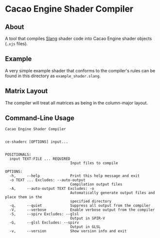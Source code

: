 # Cacao Engine Shader Compiler

## About
A tool that compiles [Slang](https://shader-slang.org) shader code into Cacao Engine shader objects (`.xjs` files).

## Example
A very simple example shader that conforms to the compiler's rules can be found in this directory as `example_shader.slang`.

## Matrix Layout
The compiler will treat all matrices as being in the column-major layout.

## Command-Line Usage
```
Cacao Engine Shader Compiler 


ce-shaderc [OPTIONS] input...


POSITIONALS:
  input TEXT:FILE ... REQUIRED
                              Input files to compile 

OPTIONS:
  -h,     --help              Print this help message and exit 
  -o TEXT ... Excludes: --auto-output 
                              Compilation output files 
  -A,     --auto-output TEXT Excludes: -o 
                              Automatically generate output files and place them in the 
                              specified directory 
  -q,     --quiet             Suppress all output from the compiler 
  -V,     --verbose           Enable verbose output from the compiler 
  -S,     --spirv Excludes: --glsl 
                              Output in SPIR-V 
  -G,     --glsl Excludes: --spirv 
                              Output in GLSL 
  -v,     --version           Show version info and exit 
```